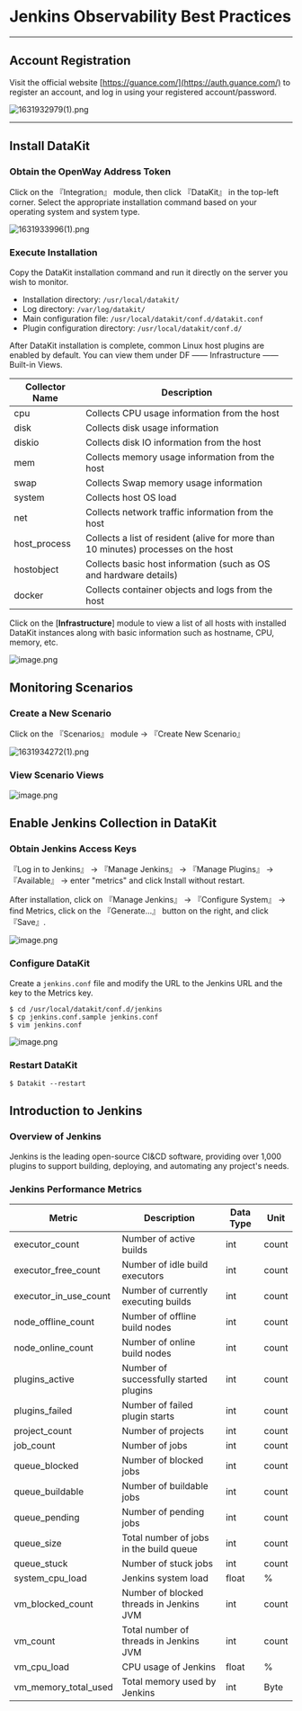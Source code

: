 # Jenkins Observability Best Practices
---

## Account Registration
Visit the official website [https://guance.com/](https://auth.guance.com/) to register an account, and log in using your registered account/password.

![1631932979(1).png](../images/jenkins-1.png)

---

## Install DataKit

### Obtain the OpenWay Address Token

Click on the 『Integration』 module, then click 『DataKit』 in the top-left corner. Select the appropriate installation command based on your operating system and system type.

![1631933996(1).png](../images/jenkins-2.png)
### Execute Installation
Copy the DataKit installation command and run it directly on the server you wish to monitor.

- Installation directory: `/usr/local/datakit/`
- Log directory: `/var/log/datakit/`
- Main configuration file: `/usr/local/datakit/conf.d/datakit.conf`
- Plugin configuration directory: `/usr/local/datakit/conf.d/`

After DataKit installation is complete, common Linux host plugins are enabled by default. You can view them under DF —— Infrastructure —— Built-in Views.

| Collector Name | Description |
| --- | --- |
| cpu | Collects CPU usage information from the host |
| disk | Collects disk usage information |
| diskio | Collects disk IO information from the host |
| mem | Collects memory usage information from the host |
| swap | Collects Swap memory usage information |
| system | Collects host OS load |
| net | Collects network traffic information from the host |
| host_process | Collects a list of resident (alive for more than 10 minutes) processes on the host |
| hostobject | Collects basic host information (such as OS and hardware details) |
| docker | Collects container objects and logs from the host |

Click on the [**Infrastructure**] module to view a list of all hosts with installed DataKit instances along with basic information such as hostname, CPU, memory, etc.

![image.png](../images/jenkins-3.png)

## Monitoring Scenarios
### Create a New Scenario

Click on the 『Scenarios』 module -> 『Create New Scenario』

![1631934272(1).png](../images/jenkins-4.png)

### View Scenario Views
![image.png](../images/jenkins-5.png)

## Enable Jenkins Collection in DataKit

### Obtain Jenkins Access Keys

『Log in to Jenkins』 -> 『Manage Jenkins』 -> 『Manage Plugins』 -> 『Available』 -> enter "metrics" and click Install without restart.

After installation, click on 『Manage Jenkins』 -> 『Configure System』 -> find Metrics, click on the 『Generate...』 button on the right, and click 『Save』.

![image.png](../images/jenkins-7.png)
### Configure DataKit
Create a `jenkins.conf` file and modify the URL to the Jenkins URL and the key to the Metrics key.
```
$ cd /usr/local/datakit/conf.d/jenkins
$ cp jenkins.conf.sample jenkins.conf
$ vim jenkins.conf
```
![image.png](../images/jenkins-6.png)
### Restart DataKit

```
$ Datakit --restart
```

## Introduction to Jenkins
### Overview of Jenkins
Jenkins is the leading open-source CI&CD software, providing over 1,000 plugins to support building, deploying, and automating any project's needs.
### Jenkins Performance Metrics

| Metric | Description | Data Type | Unit |
| --- | --- | --- | --- |
| executor_count | Number of active builds | int | count |
| executor_free_count | Number of idle build executors | int | count |
| executor_in_use_count | Number of currently executing builds | int | count |
| node_offline_count | Number of offline build nodes | int | count |
| node_online_count | Number of online build nodes | int | count |
| plugins_active | Number of successfully started plugins | int | count |
| plugins_failed | Number of failed plugin starts | int | count |
| project_count | Number of projects | int | count |
| job_count | Number of jobs | int | count |
| queue_blocked | Number of blocked jobs | int | count |
| queue_buildable | Number of buildable jobs | int | count |
| queue_pending | Number of pending jobs | int | count |
| queue_size | Total number of jobs in the build queue | int | count |
| queue_stuck | Number of stuck jobs | int | count |
| system_cpu_load | Jenkins system load | float | % |
| vm_blocked_count | Number of blocked threads in Jenkins JVM | int | count |
| vm_count | Total number of threads in Jenkins JVM | int | count |
| vm_cpu_load | CPU usage of Jenkins | float | % |
| vm_memory_total_used | Total memory used by Jenkins | int | Byte |